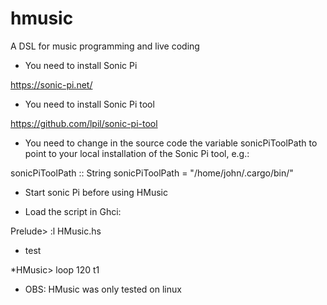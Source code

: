 # hmusic
A DSL for music programming and live coding

* You need to install Sonic Pi

https://sonic-pi.net/


* You need to install Sonic Pi tool

https://github.com/lpil/sonic-pi-tool

* You need to change in the source code the variable sonicPiToolPath to point to your local
installation of the Sonic Pi tool, e.g.:

sonicPiToolPath :: String
sonicPiToolPath = "/home/john/.cargo/bin/"

* Start sonic Pi before using HMusic

* Load the script in Ghci:

Prelude> :l HMusic.hs

* test

*HMusic> loop 120 t1

* OBS: HMusic was only tested on linux


